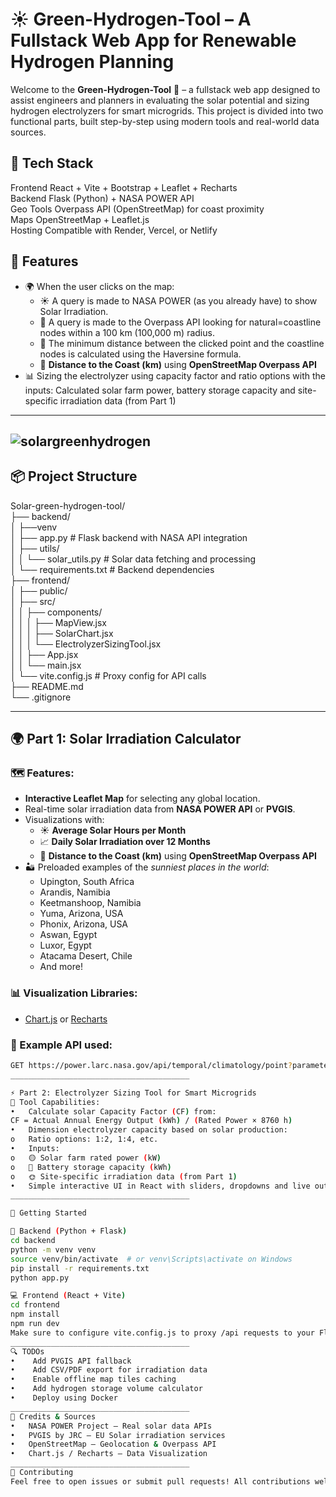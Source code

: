 # ☀️ Green-Hydrogen-Tool – A Fullstack Web App for Renewable Hydrogen Planning

Welcome to the **Green-Hydrogen-Tool** 🌿 – a fullstack web app designed to assist engineers and planners in evaluating the solar potential and sizing hydrogen electrolyzers for smart microgrids. This project is divided into two functional parts, built step-by-step using modern tools and real-world data sources.

## 🧱 Tech Stack   

Frontend	React + Vite + Bootstrap + Leaflet + Recharts  
Backend	Flask (Python) + NASA POWER API   
Geo Tools	Overpass API (OpenStreetMap) for coast proximity   
Maps	OpenStreetMap + Leaflet.js  
Hosting	Compatible with Render, Vercel, or Netlify  


## 🚀 Features  

- 🌍 When the user clicks on the map:  
  - ☀️ A query is made to NASA POWER (as you already have) to show Solar Irradiation.  
  - 📡 A query is made to the Overpass API looking for natural=coastline nodes within a 100 km (100,000 m) radius.
  - 🌊 The minimum distance between the clicked point and the coastline nodes is calculated using the Haversine formula. 
  - 🌊 **Distance to the Coast (km)** using **OpenStreetMap Overpass API**  
- 📊 Sizing the electrolyzer using capacity factor and ratio options with the inputs: Calculated solar farm power, battery storage capacity and site-specific irradiation data (from Part 1)
  
---
![solargreenhydrogen](https://github.com/user-attachments/assets/932ff49c-f3f8-46a2-b09b-cfbb9131758d)
---

## 📦 Project Structure  
Solar-green-hydrogen-tool/  
├── backend/  
│ ├──venv  
│ ├── app.py # Flask backend with NASA API integration  
│ ├── utils/  
│ │ └── solar_utils.py # Solar data fetching and processing  
│ └── requirements.txt # Backend dependencies  
├── frontend/  
│ ├── public/  
│ ├── src/  
│ │ ├── components/  
│ │ │ ├── MapView.jsx  
│ │ │ ├── SolarChart.jsx  
│ │ │ └── ElectrolyzerSizingTool.jsx  
│ │ ├── App.jsx  
│ │ └── main.jsx  
│ └── vite.config.js # Proxy config for API calls  
├── README.md  
└── .gitignore  

---
## 🌍 Part 1:  Solar Irradiation Calculator  

### 🗺️ Features:  
- **Interactive Leaflet Map** for selecting any global location.  
- Real-time solar irradiation data from **NASA POWER API** or **PVGIS**.  
- Visualizations with:  
  - ☀️ **Average Solar Hours per Month**  
  - 📈 **Daily Solar Irradiation over 12 Months**  
  - 🌊 **Distance to the Coast (km)** using **OpenStreetMap Overpass API**  
- 🏜️ Preloaded examples of the *sunniest places in the world*:  
  - Upington, South Africa  
  - Arandis, Namibia  
  - Keetmanshoop, Namibia  
  - Yuma, Arizona, USA  
  - Phonix, Arizona, USA  
  - Aswan, Egypt  
  - Luxor, Egypt  
  - Atacama Desert, Chile  
  - And more!  

### 📊 Visualization Libraries:  
- [Chart.js](https://www.chartjs.org/) or [Recharts](https://recharts.org/)  

### 🔗 Example API used:  
```bash
GET https://power.larc.nasa.gov/api/temporal/climatology/point?parameters=ALLSKY_SFC_SW_DWN&community=RE&longitude={lon}&latitude={lat}&format=JSON  
________________________________________

⚡ Part 2: Electrolyzer Sizing Tool for Smart Microgrids  
📐 Tool Capabilities:  
•	Calculate solar Capacity Factor (CF) from:  
CF = Actual Annual Energy Output (kWh) / (Rated Power × 8760 h)  
•	Dimension electrolyzer capacity based on solar production:  
o	Ratio options: 1:2, 1:4, etc.  
•	Inputs:  
o	🟡 Solar farm rated power (kW)  
o	🔋 Battery storage capacity (kWh)  
o	🌞 Site-specific irradiation data (from Part 1)  
•	Simple interactive UI in React with sliders, dropdowns and live outputs.  
________________________________________

🚀 Getting Started  

🔧 Backend (Python + Flask)  
cd backend
python -m venv venv
source venv/bin/activate  # or venv\Scripts\activate on Windows  
pip install -r requirements.txt  
python app.py  

💻 Frontend (React + Vite)  
cd frontend  
npm install  
npm run dev  
Make sure to configure vite.config.js to proxy /api requests to your Flask backend.  
________________________________________
🔍 TODOs  
•	 Add PVGIS API fallback  
•	 Add CSV/PDF export for irradiation data  
•	 Enable offline map tiles caching  
•	 Add hydrogen storage volume calculator  
•	 Deploy using Docker  
________________________________________
🧠 Credits & Sources  
•	NASA POWER Project – Real solar data APIs  
•	PVGIS by JRC – EU Solar irradiation services  
•	OpenStreetMap – Geolocation & Overpass API  
•	Chart.js / Recharts – Data Visualization  
________________________________________
🙌 Contributing  
Feel free to open issues or submit pull requests! All contributions welcome.  

